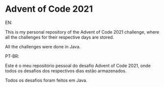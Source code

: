 # Advent of Code 2021

EN:

This is my personal repository of the Advent of Code 2021 challenge, where all the challenges for their respective days are stored.

All the challenges were done in Java.

PT-BR:

Este é o meu repositório pessoal do desafio Advent of Code 2021, onde todos os desafios dos respectivos dias estão armazenados.

Todos os desafios foram feitos em Java.
